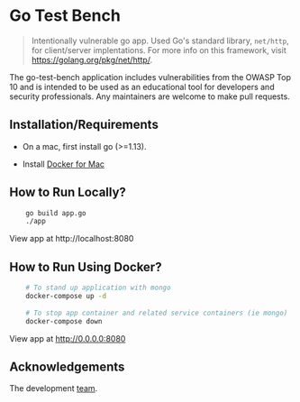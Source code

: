 # Go Test Bench
> Intentionally vulnerable go app. Used Go's standard library, `net/http`, for client/server implentations. For more info on this framework, visit https://golang.org/pkg/net/http/.

The go-test-bench application includes vulnerabilities from the OWASP Top 10 and is intended to be used as an educational tool for developers and security professionals. Any maintainers are welcome to make pull requests.

## Installation/Requirements

- On a mac, first install go (>=1.13).

- Install [Docker for Mac](https://www.docker.com/docker-mac)

## How to Run Locally?
```bash
    go build app.go
    ./app
```

View app at http://localhost:8080

## How to Run Using Docker?
```bash
    # To stand up application with mongo
    docker-compose up -d
    
    # To stop app container and related service containers (ie mongo)
    docker-compose down
```

View app at http://0.0.0.0:8080

## Acknowledgements
The development [team](docs/acknowledgements.md).